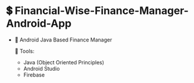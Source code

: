 # 💲 Financial-Wise-Finance-Manager-Android-App

- 📱 Android Java Based Finance Manager 
  
  🔧 Tools:
    - Java (Object Oriented Principles)
    - Android Studio
    - Firebase
